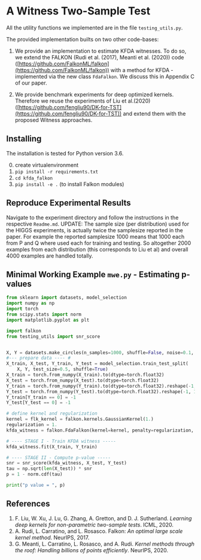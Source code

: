 # A Witness Two-Sample Test
All the utility functions we implemented are in the file `testing_utils.py`.

The provided implementation builts on two other code-bases:
1. We provide an implementation to estimate KFDA witnesses. To do so, we extend the FALKON (Rudi et al. (2017), Meanti et al. (2020)) code ([https://github.com/FalkonML/falkon](https://github.com/FalkonML/falkon)) 
with a method for KFDA - implemented via the new class `FdaFalkon`. We discuss this in Appendix C of our paper.
   
2. We provide benchmark experiments for deep optimized kernels. Therefore we reuse the experiments of Liu et al.(2020) 
   ([https://github.com/fengliu90/DK-for-TST](https://github.com/fengliu90/DK-for-TST)) and extend them with the proposed Witness approaches.

## Installing
The installation is tested for Python version 3.6. 

0. create virtualenvironment
1. `pip install -r requirements.txt`
2. `cd kfda_falkon`
3. `pip install -e .` (to install Falkon modules)

## Reproduce Experimental Results
Navigate to the experiment directory and follow the instructions in the respective `Readme.md`.
UPDATE: The sample size (per distribution) used for the HIGGS experiments, is actually twice the samplesize reported in the paper. For example the reported samplesize 1000 means that 1000 each from P and Q where used each for training and testing. So altogether 2000 examples from each distribution (this corresponds to Liu et al) and overall 4000 examples are handled totally.

## Minimal Working Example `mwe.py` - Estimating p-values
```python
from sklearn import datasets, model_selection
import numpy as np
import torch
from scipy.stats import norm
import matplotlib.pyplot as plt

import falkon
from testing_utils import snr_score


X, Y = datasets.make_circles(n_samples=1000, shuffle=False, noise=0.1, factor=.9)
#--- prepare data ---- #
X_train, X_test, Y_train, Y_test = model_selection.train_test_split(
    X, Y, test_size=0.5, shuffle=True)
X_train = torch.from_numpy(X_train).to(dtype=torch.float32)
X_test = torch.from_numpy(X_test).to(dtype=torch.float32)
Y_train = torch.from_numpy(Y_train).to(dtype=torch.float32).reshape(-1, 1)
Y_test = torch.from_numpy(Y_test).to(dtype=torch.float32).reshape(-1, 1)
Y_train[Y_train == 0] = -1
Y_test[Y_test == 0] = -1

# define kernel and regularization
kernel = flk_kernel = falkon.kernels.GaussianKernel(1.)
regularization = 1.
kfda_witness = falkon.FdaFalkon(kernel=kernel, penalty=regularization, M=len(X_train))

# ---- STAGE I - Train KFDA witness -----
kfda_witness.fit(X_train, Y_train)

# ---- STAGE II - Compute p-value -----
snr = snr_score(kfda_witness, X_test, Y_test)
tau = np.sqrt(len(X_test)) * snr
p = 1 - norm.cdf(tau)

print("p value = ", p)
```

## References
1. F. Liu, W. Xu, J. Lu, G. Zhang, A. Gretton, and D. J. Sutherland.   *Learning  deep  kernels  for  non-parametric  two-sample tests*. ICML, 2020.
2. A. Rudi, L. Carratino, and L. Rosasco. Falkon: *An optimal large scale kernel method*. NeurIPS, 2017.
3. G. Meanti, L. Carratino, L. Rosasco, and A. Rudi. *Kernel methods through the roof:  Handling billions of points efficiently*. NeurIPS, 2020.
